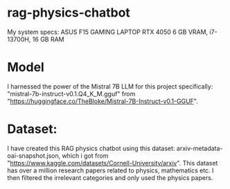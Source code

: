 # rag-physics-chatbot
My system specs: ASUS F15 GAMING LAPTOP
RTX 4050 6 GB VRAM, i7-13700H, 16 GB RAM

# Model
I harnessed the power of the Mistral 7B LLM for this project specifically: "mistral-7b-instruct-v0.1.Q4_K_M.gguf" from "https://huggingface.co/TheBloke/Mistral-7B-Instruct-v0.1-GGUF".

# Dataset:
I have created this RAG physics chatbot using this dataset: arxiv-metadata-oai-snapshot.json, which i got from "https://www.kaggle.com/datasets/Cornell-University/arxiv".
This dataset has over a million research papers related to physics, mathematics etc. I then filtered the irrelevant categories and only used the physics papers.
